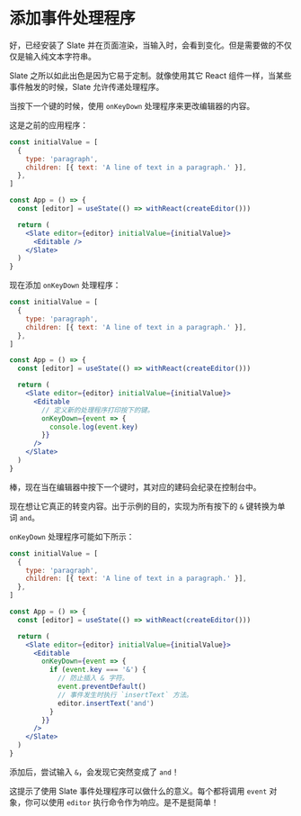 # 添加事件处理程序

好，已经安装了 Slate 并在页面渲染，当输入时，会看到变化。但是需要做的不仅仅是输入纯文本字符串。

Slate 之所以如此出色是因为它易于定制。就像使用其它 React 组件一样，当某些事件触发的时候，Slate 允许传递处理程序。

当按下一个键的时候，使用 `onKeyDown` 处理程序来更改编辑器的内容。

这是之前的应用程序：

```jsx
const initialValue = [
  {
    type: 'paragraph',
    children: [{ text: 'A line of text in a paragraph.' }],
  },
]

const App = () => {
  const [editor] = useState(() => withReact(createEditor()))

  return (
    <Slate editor={editor} initialValue={initialValue}>
      <Editable />
    </Slate>
  )
}
```

现在添加 `onKeyDown` 处理程序：

```jsx
const initialValue = [
  {
    type: 'paragraph',
    children: [{ text: 'A line of text in a paragraph.' }],
  },
]

const App = () => {
  const [editor] = useState(() => withReact(createEditor()))

  return (
    <Slate editor={editor} initialValue={initialValue}>
      <Editable
        // 定义新的处理程序打印按下的键。
        onKeyDown={event => {
          console.log(event.key)
        }}
      />
    </Slate>
  )
}
```

棒，现在当在编辑器中按下一个键时，其对应的建码会纪录在控制台中。

现在想让它真正的转变内容。出于示例的目的，实现为所有按下的 `&` 键转换为单词 `and`。

`onKeyDown` 处理程序可能如下所示：

```jsx
const initialValue = [
  {
    type: 'paragraph',
    children: [{ text: 'A line of text in a paragraph.' }],
  },
]

const App = () => {
  const [editor] = useState(() => withReact(createEditor()))

  return (
    <Slate editor={editor} initialValue={initialValue}>
      <Editable
        onKeyDown={event => {
          if (event.key === '&') {
            // 防止插入 & 字符。
            event.preventDefault()
            // 事件发生时执行 `insertText` 方法。
            editor.insertText('and')
          }
        }}
      />
    </Slate>
  )
}
```

添加后，尝试输入 `&`，会发现它突然变成了 `and`！

这提示了使用 Slate 事件处理程序可以做什么的意义。每个都将调用 `event` 对象，你可以使用 `editor` 执行命令作为响应。是不是挺简单！
